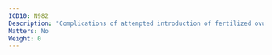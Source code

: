 ```yaml
---
ICD10: N982
Description: "Complications of attempted introduction of fertilized ovum following in vitro fertilization"
Matters: No
Weight: 0
---
```

